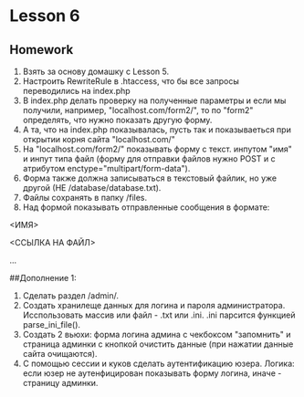 # Lesson 6

## Homework
1. Взять за основу домашку с Lesson 5.
2. Настроить RewriteRule в .htaccess, что бы все запросы переводились на index.php
3. В index.php делать проверку на полученные параметры и если мы получили, например, "localhost.com/form2/", то по "form2" определять, что нужно показать другую форму. 
4. А та, что на index.php показывалась, пусть так и показываеться при открытии корня сайта "localhost.com/"
5. На "localhost.com/form2/" показывать форму с текст. инпутом "имя" и инпут типа файл (форму для отправки файлов нужно POST и с атрибутом enctype="multipart/form-data").
6. Форма также должна записываться в текстовый файлик, но уже другой (НЕ /database/database.txt).
7. Файлы сохранять в папку /files.
8. Над формой показывать отправленные сообщения в формате:

<ИМЯ>

<ССЫЛКА НА ФАЙЛ>

...

##Дополнение 1:

1. Сделать раздел /admin/.
2. Создать хранилеще данных для логина и пароля администратора. Исспользовать массив или файл - .txt или .ini. .ini парсится функцией parse_ini_file().
3. Создать 2 вьюхи: форма логина админа с чекбоксом "запомнить" и страница админки с кнопкой очистить данные (при нажатии данные сайта очищаются).
4. С помощью сессии и куков сделать аутентификацию юзера. Логика: если юзер не аутенфицирован показывать форму логина, иначе - страницу админки.
